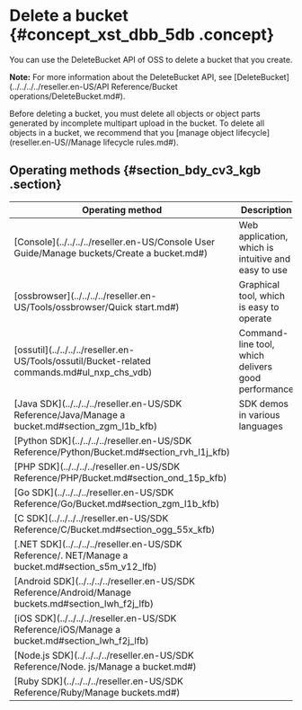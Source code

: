 # Delete a bucket {#concept_xst_dbb_5db .concept}

You can use the DeleteBucket API of OSS to delete a bucket that you create.

**Note:** For more information about the DeleteBucket API, see [DeleteBucket](../../../../reseller.en-US/API Reference/Bucket operations/DeleteBucket.md#).

Before deleting a bucket, you must delete all objects or object parts generated by incomplete multipart upload in the bucket. To delete all objects in a bucket, we recommend that you [manage object lifecycle](reseller.en-US//Manage lifecycle rules.md#).

## Operating methods {#section_bdy_cv3_kgb .section}

|Operating method|Description|
|----------------|-----------|
|[Console](../../../../reseller.en-US/Console User Guide/Manage buckets/Create a bucket.md#)|Web application, which is intuitive and easy to use|
|[ossbrowser](../../../../reseller.en-US/Tools/ossbrowser/Quick start.md#)|Graphical tool, which is easy to operate|
|[ossutil](../../../../reseller.en-US/Tools/ossutil/Bucket-related commands.md#ul_nxp_chs_vdb)|Command-line tool, which delivers good performance|
|[Java SDK](../../../../reseller.en-US/SDK Reference/Java/Manage a bucket.md#section_zgm_l1b_kfb)|SDK demos in various languages|
|[Python SDK](../../../../reseller.en-US/SDK Reference/Python/Bucket.md#section_rvh_l1j_kfb)|
|[PHP SDK](../../../../reseller.en-US/SDK Reference/PHP/Bucket.md#section_ond_15p_kfb)|
|[Go SDK](../../../../reseller.en-US/SDK Reference/Go/Bucket.md#section_zgm_l1b_kfb)|
|[C SDK](../../../../reseller.en-US/SDK Reference/C/Bucket.md#section_ogg_55x_kfb)|
|[.NET SDK](../../../../reseller.en-US/SDK Reference/. NET/Manage a bucket.md#section_s5m_v12_lfb)|
|[Android SDK](../../../../reseller.en-US/SDK Reference/Android/Manage buckets.md#section_lwh_f2j_lfb)|
|[iOS SDK](../../../../reseller.en-US/SDK Reference/iOS/Manage a bucket.md#section_lwh_f2j_lfb)|
|[Node.js SDK](../../../../reseller.en-US/SDK Reference/Node. js/Manage a bucket.md#)|
|[Ruby SDK](../../../../reseller.en-US/SDK Reference/Ruby/Manage buckets.md#)|

